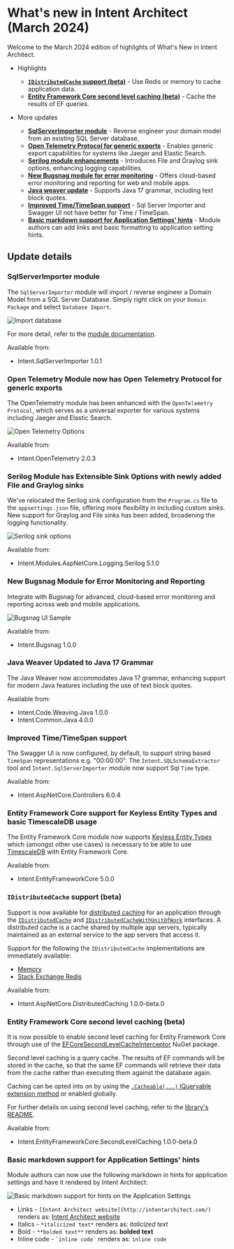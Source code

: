 # What's new in Intent Architect (March 2024)

Welcome to the March 2024 edition of highlights of What's New in Intent Architect.

- Highlights
  - **[`IDistributedCache` support (beta)](#idistributedcache-support-beta)** - Use Redis or memory to cache application data.
  - **[Entity Framework Core second level caching (beta)](#entity-framework-core-second-level-caching-beta)** - Cache the results of EF queries.

- More updates
  - **[SqlServerImporter module](#sqlserverimporter-module)** - Reverse engineer your domain model from an existing SQL Server database.
  - **[Open Telemetry Protocol for generic exports](#open-telemetry-module-now-has-open-telemetry-protocol-for-generic-exports)** - Enables generic export capabilities for systems like Jaeger and Elastic Search.
  - **[Serilog module enhancements](#serilog-module-has-extensible-sink-options-with-newly-added-file-and-graylog-sinks)** - Introduces File and Graylog sink options, enhancing logging capabilities.
  - **[New Bugsnag module for error monitoring](#new-bugsnag-module-for-error-monitoring-and-reporting)** - Offers cloud-based error monitoring and reporting for web and mobile apps.
  - **[Java weaver update](#java-weaver-updated-to-java-17-grammar)** - Supports Java 17 grammar, including text block quotes.
  - **[Improved Time/TimeSpan support](#improved-timetimespan-support)** - Sql Server Importer and Swagger UI not have better for Time / TimeSpan.
  - **[Basic markdown support for Application Settings' hints](#basic-markdown-support-for-application-settings-hints)** - Module authors can add links and basic formatting to application setting hints.

## Update details

### SqlServerImporter module

The `SqlServerImporter` module will import / reverse engineer a Domain Model from a SQL Server Database. Simply right click on your `Domain Package` and select `Database Import`.

![Import database](images/database-import.png)

For more detail, refer to the [module documentation](https://github.com/IntentArchitect/Intent.Modules.NET/blob/master/Modules/Intent.Modules.SqlServerImporter/README.md).

Available from:

- Intent.SqlServerImporter 1.0.1

### Open Telemetry Module now has Open Telemetry Protocol for generic exports

The OpenTelemetry module has been enhanced with the `OpenTelemetry Protocol`, which serves as a universal exporter for various systems including Jaeger and Elastic Search.

![Open Telemetry Options](images/open-telemetry-options.png)

Available from:

- Intent.OpenTelemetry 2.0.3

### Serilog Module has Extensible Sink Options with newly added File and Graylog sinks

We've relocated the Serilog sink configuration from the `Program.cs` file to the `appsettings.json` file, offering more flexibility in including custom sinks. New support for Graylog and File sinks has been added, broadening the logging functionality.

![Serilog sink options](images/serilog-graylog.png)

Available from:

- Intent.Modules.AspNetCore.Logging.Serilog 5.1.0

### New Bugsnag Module for Error Monitoring and Reporting

Integrate with Bugsnag for advanced, cloud-based error monitoring and reporting across web and mobile applications.

![Bugsnag UI Sample](images/bugsnag-ui-sample.png)

Available from:

- Intent.Bugsnag 1.0.0

### Java Weaver Updated to Java 17 Grammar

The Java Weaver now accommodates Java 17 grammar, enhancing support for modern Java features including the use of text block quotes.

Available from:

- Intent.Code.Weaving.Java 1.0.0
- Intent.Common.Java 4.0.0

### Improved Time/TimeSpan support

The Swagger UI is now configured, by default, to support string based `TimeSpan` representations e.g. "00:00:00".
The `Intent.SQLSchemaExtractor` tool and `Intent.SqlServerImporter` module now support Sql `Time` type.

Available from:

- Intent.AspNetCore.Controllers 6.0.4

### Entity Framework Core support for Keyless Entity Types and basic TimescaleDB usage

The Entity Framework Core module now supports [Keyless Entity Types](https://learn.microsoft.com/ef/core/modeling/keyless-entity-types) which (amongst other use cases) is necessary to be able to use [TimescaleDB](https://www.timescale.com/) with Entity Framework Core.

Available from:

- Intent.EntityFrameworkCore 5.0.0

### `IDistributedCache` support (beta)

Support is now available for [distributed caching](https://learn.microsoft.com/aspnet/core/performance/caching/distributed) for an application through the [`IDistributedCache`](https://learn.microsoft.com/dotnet/api/microsoft.extensions.caching.distributed.idistributedcache) and [`IDistributedCacheWithUnitOfWork`](https://github.com/IntentArchitect/Intent.Modules.NET/blob/master/Modules/Intent.Modules.AspNetCore.DistributedCaching/README.md#the-idistributedcachewithunitofwork-interface) interfaces. A distributed cache is a cache shared by multiple app servers, typically maintained as an external service to the app servers that access it.

Support for the following the `IDistributedCache` implementations are immediately available:

- [Memory](https://learn.microsoft.com/aspnet/core/performance/caching/distributed#distributed-memory-cache)
- [Stack Exchange Redis](https://learn.microsoft.com/aspnet/core/performance/caching/distributed#distributed-redis-cache)

Available from:

- Intent.AspNetCore.DistributedCaching 1.0.0-beta.0

### Entity Framework Core second level caching (beta)

It is now possible to enable second level caching for Entity Framework Core through use of the [EFCoreSecondLevelCacheInterceptor](http://www.nuget.org/packages/EFCoreSecondLevelCacheInterceptor/) NuGet package.

Second level caching is a query cache. The results of EF commands will be stored in the cache, so that the same EF commands will retrieve their data from the cache rather than executing them against the database again.

Caching can be opted into on by using the [`.Cacheable(...)` IQueryable extension method](https://github.com/VahidN/EFCoreSecondLevelCacheInterceptor/blob/master/src/EFCoreSecondLevelCacheInterceptor/EFCachedQueryExtensions.cs) or enabled globally.

For further details on using second level caching, refer to the [library's README](https://github.com/VahidN/EFCoreSecondLevelCacheInterceptor).

Available from:

- Intent.EntityFrameworkCore.SecondLevelCaching 1.0.0-beta.0

### Basic markdown support for Application Settings' hints

Module authors can now use the following markdown in hints for application settings and have it rendered by Intent Architect:

![Basic markdown support for hints on the Application Settings](images/basic-markdown-support-for-application-setting-hints.png)

- Links - `[Intent Architect website](http://intentarchitect.com/)` renders as: [Intent Architect website](http://intentarchitect.com/)
- Italics - `*italicized text*` renders as: *italicized text*
- Bold - `**bolded text**` renders as: **bolded text**
- Inline code - `` `inline code` `` renders as: `inline code`
